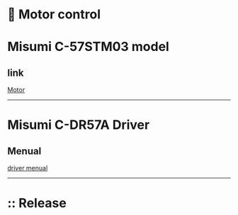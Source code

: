 # :pushpin: Motor control

# Misumi C-57STM03 model

## link
[Motor](https://kr.misumi-ec.com/vona2/detail/110310526859/?HissuCode=C-DR57A)

---

# Misumi C-DR57A Driver

## Menual
[driver menual](https://kr.misumi-ec.com/pdf/fa/manual/57.pdf)


---

# :: Release
